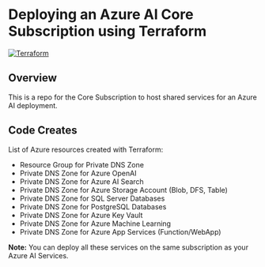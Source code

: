 # Deploying an Azure AI Core Subscription using Terraform
[![Terraform](https://img.shields.io/badge/terraform-v1.11+-blue.svg)](https://www.terraform.io/downloads.html)

## Overview

This is a repo for the Core Subscription to host shared services for an Azure AI deployment.

## Code Creates

List of Azure resources created with Terraform:

- Resource Group for Private DNS Zone
- Private DNS Zone for Azure OpenAI
- Private DNS Zone for Azure AI Search
- Private DNS Zone for Azure Storage Account (Blob, DFS, Table)
- Private DNS Zone for SQL Server Databases
- Private DNS Zone for PostgreSQL Databases
- Private DNS Zone for Azure Key Vault
- Private DNS Zone for Azure Machine Learning
- Private DNS Zone for Azure App Services (Function/WebApp)

**Note:** You can deploy all these services on the same subscription as your Azure AI Services.
